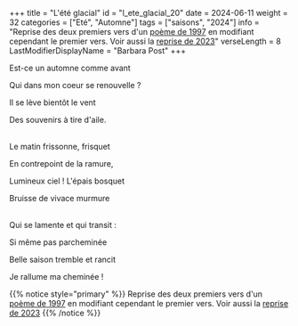+++
title = "L'été glacial"
id = "l_ete_glacial_20"
date = 2024-06-11
weight = 32
categories = ["Eté", "Automne"]
tags = ["saisons", "2024"]
info = "Reprise des deux premiers vers d'un [poème de 1997](../3_troisieme_saison/est_ce_un_automne) en modifiant cependant le premier vers. Voir aussi la [reprise de 2023](../18_dix_huitieme_saison/saisons)"
verseLength = 8
LastModifierDisplayName = "Barbara Post"
+++

Est-ce un automne comme avant

Qui dans mon coeur se renouvelle ?

Il se lève bientôt le vent

Des souvenirs à tire d'aile.

 \
Le matin frissonne, frisquet

En contrepoint de la ramure,

Lumineux ciel ! L'épais bosquet

Bruisse de vivace murmure

 \
Qui se lamente et qui transit :

Si même pas parcheminée

Belle saison tremble et rancit

Je rallume ma cheminée !

{{% notice style="primary" %}}
Reprise des deux premiers vers d'un [poème de 1997](../3_troisieme_saison/est_ce_un_automne) en modifiant cependant le premier vers. Voir aussi la [reprise de 2023](../18_dix_huitieme_saison/saisons)
{{% /notice %}}
